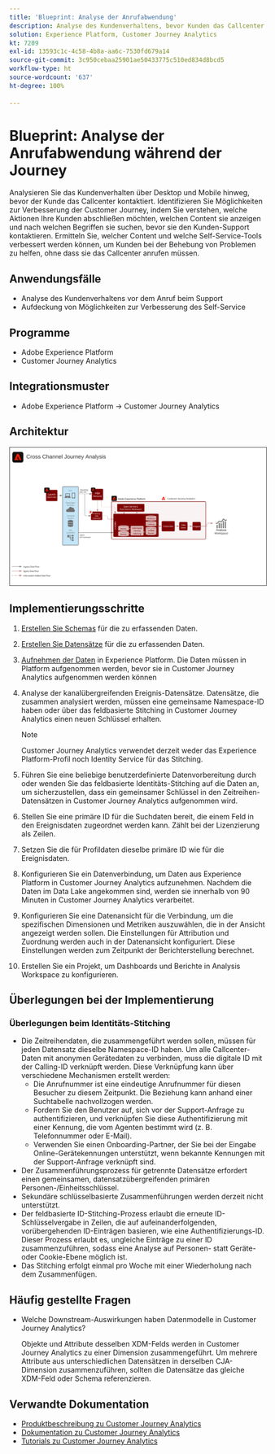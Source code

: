 ```yaml
---
title: 'Blueprint: Analyse der Anrufabwendung'
description: Analyse des Kundenverhaltens, bevor Kunden das Callcenter kontaktieren.
solution: Experience Platform, Customer Journey Analytics
kt: 7209
exl-id: 13593c1c-4c58-4b8a-aa6c-7530fd679a14
source-git-commit: 3c950cebaa25901ae50433775c510ed834d8bcd5
workflow-type: ht
source-wordcount: '637'
ht-degree: 100%

---
```


# Blueprint: Analyse der Anrufabwendung während der Journey

Analysieren Sie das Kundenverhalten über Desktop und Mobile hinweg, bevor der Kunde das Callcenter kontaktiert. Identifizieren Sie Möglichkeiten zur Verbesserung der Customer Journey, indem Sie verstehen, welche Aktionen Ihre Kunden abschließen möchten, welchen Content sie anzeigen und nach welchen Begriffen sie suchen, bevor sie den Kunden-Support kontaktieren. Ermitteln Sie, welcher Content und welche Self-Service-Tools verbessert werden können, um Kunden bei der Behebung von Problemen zu helfen, ohne dass sie das Callcenter anrufen müssen.

## Anwendungsfälle

* Analyse des Kundenverhaltens vor dem Anruf beim Support
* Aufdeckung von Möglichkeiten zur Verbesserung des Self-Service

## Programme

* Adobe Experience Platform
* Customer Journey Analytics

## Integrationsmuster

* Adobe Experience Platform → Customer Journey Analytics

## Architektur

<img src="assets/CJA.svg" alt="Referenzarchitektur für Blueprint „Customer Journey Analytics“" style="border:1px solid #4a4a4a" />

## Implementierungsschritte

1. [Erstellen Sie Schemas](https://experienceleague.adobe.com/?recommended=ExperiencePlatform-D-1-2021.1.xdm) für die zu erfassenden Daten.
1. [Erstellen Sie Datensätze](https://experienceleague.adobe.com/docs/platform-learn/tutorials/data-ingestion/create-datasets-and-ingest-data.html?lang=de) für die zu erfassenden Daten.
1. [Aufnehmen der Daten](https://experienceleague.adobe.com/?recommended=ExperiencePlatform-D-1-2020.1.dataingestion&amp;lang=de) in Experience Platform.
Die Daten müssen in Platform aufgenommen werden, bevor sie in Customer Journey Analytics aufgenommen werden können
1. Analyse der kanalübergreifenden Ereignis-Datensätze.
Datensätze, die zusammen analysiert werden, müssen eine gemeinsame Namespace-ID haben oder über das feldbasierte Stitching in Customer Journey Analytics einen neuen Schlüssel erhalten. 

   >[!NOTE]
   >
   >Customer Journey Analytics verwendet derzeit weder das Experience Platform-Profil noch Identity Service für das Stitching.

1. Führen Sie eine beliebige benutzerdefinierte Datenvorbereitung durch oder wenden Sie das feldbasierte Identitäts-Stitching auf die Daten an, um sicherzustellen, dass ein gemeinsamer Schlüssel in den Zeitreihen-Datensätzen in Customer Journey Analytics aufgenommen wird.
1. Stellen Sie eine primäre ID für die Suchdaten bereit, die einem Feld in den Ereignisdaten zugeordnet werden kann. Zählt bei der Lizenzierung als Zeilen.
1. Setzen Sie die für Profildaten dieselbe primäre ID wie für die Ereignisdaten.
1. Konfigurieren Sie ein Datenverbindung, um Daten aus Experience Platform in Customer Journey Analytics aufzunehmen. Nachdem die Daten im Data Lake angekommen sind, werden sie innerhalb von 90 Minuten in Customer Journey Analytics verarbeitet.
1. Konfigurieren Sie eine Datenansicht für die Verbindung, um die spezifischen Dimensionen und Metriken auszuwählen, die in der Ansicht angezeigt werden sollen. Die Einstellungen für Attribution und Zuordnung werden auch in der Datenansicht konfiguriert. Diese Einstellungen werden zum Zeitpunkt der Berichterstellung berechnet.
1. Erstellen Sie ein Projekt, um Dashboards und Berichte in Analysis Workspace zu konfigurieren.

## Überlegungen bei der Implementierung

### Überlegungen beim Identitäts-Stitching

* Die Zeitreihendaten, die zusammengeführt werden sollen, müssen für jeden Datensatz dieselbe Namespace-ID haben. Um alle Callcenter-Daten mit anonymen Gerätedaten zu verbinden, muss die digitale ID mit der Calling-ID verknüpft werden. Diese Verknüpfung kann über verschiedene Mechanismen erstellt werden:
   * Die Anrufnummer ist eine eindeutige Anrufnummer für diesen Besucher zu diesem Zeitpunkt. Die Beziehung kann anhand einer Suchtabelle nachvollzogen werden.
   * Fordern Sie den Benutzer auf, sich vor der Support-Anfrage zu authentifizieren, und verknüpfen Sie diese Authentifizierung mit einer Kennung, die vom Agenten bestimmt wird (z. B. Telefonnummer oder E-Mail).
   * Verwenden Sie einen Onboarding-Partner, der Sie bei der Eingabe Online-Gerätekennungen unterstützt, wenn bekannte Kennungen mit der Support-Anfrage verknüpft sind.
* Der Zusammenführungsprozess für getrennte Datensätze erfordert einen gemeinsamen, datensatzübergreifenden primären Personen-/Einheitsschlüssel.
* Sekundäre schlüsselbasierte Zusammenführungen werden derzeit nicht unterstützt.
* Der feldbasierte ID-Stitching-Prozess erlaubt die erneute ID-Schlüsselvergabe in Zeilen, die auf aufeinanderfolgenden, vorübergehenden ID-Einträgen basieren, wie eine Authentifizierungs-ID. Dieser Prozess erlaubt es, ungleiche Einträge zu einer ID zusammenzuführen, sodass eine Analyse auf Personen- statt Geräte- oder Cookie-Ebene möglich ist.
* Das Stitching erfolgt einmal pro Woche mit einer Wiederholung nach dem Zusammenfügen.

## Häufig gestellte Fragen

* Welche Downstream-Auswirkungen haben Datenmodelle in Customer Journey Analytics?

   Objekte und Attribute desselben XDM-Felds werden in Customer Journey Analytics zu einer Dimension zusammengeführt. Um mehrere Attribute aus unterschiedlichen Datensätzen in derselben CJA-Dimension zusammenzuführen, sollten die Datensätze das gleiche XDM-Feld oder Schema referenzieren.

## Verwandte Dokumentation

* [Produktbeschreibung zu Customer Journey Analytics](https://helpx.adobe.com/de/legal/product-descriptions/customer-journey-analytics.html)
* [Dokumentation zu Customer Journey Analytics](https://experienceleague.adobe.com/docs/customer-journey-analytics.html?lang=de)
* [Tutorials zu Customer Journey Analytics](https://experienceleague.adobe.com/docs/customer-journey-analytics-learn/tutorials/overview.html?lang=de)
